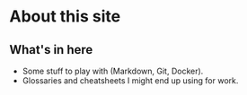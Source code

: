 # About this site

## What's in here

  - Some stuff to play with (Markdown, Git, Docker).
  - Glossaries and cheatsheets I might end up using for work.


